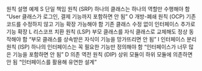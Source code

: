 원칙
설명
예제
S 단일 책임 원칙 (SRP)
하나의 클래스는 하나의 역할만 수행해야 함
“User 클래스가 로그인, 결제 기능까지 포함하면 안 됨”
O 개방-폐쇄 원칙 (OCP)
기존 코드를 수정하지 않고 기능 확장 가능해야 함
기존 클래스 수정 없이 인터페이스 추가로 기능 확장
L 리스코프 치환 원칙 (LSP)
부모 클래스를 자식 클래스로 교체해도 정상 동작해야 함
“부모 클래스를 상속받은 자식이 기능을 망가뜨리면 안 됨”
I 인터페이스 분리 원칙 (ISP)
하나의 인터페이스는 꼭 필요한 기능만 정의해야 함
“인터페이스가 너무 많은 기능을 포함하면 안 됨”
D 의존 역전 원칙 (DIP)
상위 모듈이 하위 모듈에 의존하면 안 됨
“인터페이스를 활용해 유연한 설계”
